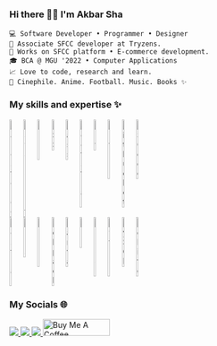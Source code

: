 ### Hi there 👋✨ I'm Akbar Sha

```
💻 Software Developer • Programmer • Designer
🏬 Associate SFCC developer at Tryzens.
📖 Works on SFCC platform • E-commerce development.
🎓 BCA @ MGU '2022 • Computer Applications
📈 Love to code, research and learn.
💖 Cinephile. Anime. Football. Music. Books ✨
```

### My skills and expertise ✨

<div>
    <div style="display: flex;">
        <img src="https://upload.wikimedia.org/wikipedia/commons/thumb/f/f9/Salesforce.com_logo.svg/512px-Salesforce.com_logo.svg.png" width="5%" alt="Salesforce">
        <img src="https://user-images.githubusercontent.com/25181517/117447155-6a868a00-af3d-11eb-9cfe-245df15c9f3f.png" width="5%" alt="Javascript">
        <img src="https://user-images.githubusercontent.com/25181517/192158954-f88b5814-d510-4564-b285-dff7d6400dad.png" width="5%" alt="HTML">
        <img src="https://user-images.githubusercontent.com/25181517/183898674-75a4a1b1-f960-4ea9-abcb-637170a00a75.png" width="5%" alt="CSS">
        <img src="https://user-images.githubusercontent.com/25181517/192158956-48192682-23d5-4bfc-9dfb-6511ade346bc.png" width="5%" alt="Sass">
        <img src="https://user-images.githubusercontent.com/25181517/183898054-b3d693d4-dafb-4808-a509-bab54cf5de34.png" width="5%" alt="Bootstrap">
        <img src="https://user-images.githubusercontent.com/25181517/192108372-f71d70ac-7ae6-4c0d-8395-51d8870c2ef0.png" width="5%" alt="Git">
        <img src="https://user-images.githubusercontent.com/25181517/192108374-8da61ba1-99ec-41d7-80b8-fb2f7c0a4948.png" width="5%" alt="Github">
        <img src="https://user-images.githubusercontent.com/25181517/192108375-268c35e6-ab26-44b2-88bf-e3121a4e5083.png" width="5%" alt="Bitbucket">
        <img src="https://user-images.githubusercontent.com/25181517/192108891-d86b6220-e232-423a-bf5f-90903e6887c3.png" width="5%" alt="VS Code">
    </div>
    <div style="display: flex;">
        <img src="https://user-images.githubusercontent.com/25181517/192109061-e138ca71-337c-4019-8d42-4792fdaa7128.png" width="5%" alt="Postman">
        <img src="https://user-images.githubusercontent.com/25181517/183912952-83784e94-629d-4c34-a961-ae2ae795b662.png" width="5%" alt="Jira">
        <img src="https://user-images.githubusercontent.com/25181517/189715289-df3ee512-6eca-463f-a0f4-c10d94a06b2f.png" width="5%" alt="Figma">
        <img src="https://user-images.githubusercontent.com/25181517/187955008-981340e6-b4cc-441b-80cf-7a5e94d29e7e.png" width="5%" alt="Webpack">
        <img src="https://github.com/marwin1991/profile-technology-icons/assets/136815194/02494c7c-de6a-43a6-9293-6369696842ed" width="5%" alt="Canva">
        <img src="https://user-images.githubusercontent.com/25181517/121401671-49102800-c959-11eb-9f6f-74d49a5e1774.png" width="5%" alt="npm">
        <img src="https://user-images.githubusercontent.com/25181517/183568594-85e280a7-0d7e-4d1a-9028-c8c2209e073c.png" width="5%" alt="Node Js">
        <img src="https://user-images.githubusercontent.com/25181517/183423507-c056a6f9-1ba8-4312-a350-19bcbc5a8697.png" width="5%" alt="Python">
        <img src="https://user-images.githubusercontent.com/25181517/183896128-ec99105a-ec1a-4d85-b08b-1aa1620b2046.png" width="5%" alt="My SQL">
        <img src="https://github.com/marwin1991/profile-technology-icons/assets/136815194/82df4543-236b-4e45-9604-5434e3faab17" width="5%" alt="Sqlite">
    </div>
</div>

### My Socials 🌐

<div>
    <a href="https://www.instagram.com/akbarrr.sha/" target="_blank">
        <img src="https://img.shields.io/badge/Instagram-E4405F?style=for-the-badge&logo=instagram&logoColor=white" />
    </a>
    <a href="https://linkedin.com/in/akbarshapr/" target="_blank">
        <img src="https://img.shields.io/badge/LinkedIn-0077B5?style=for-the-badge&logo=linkedin&logoColor=white" />
    </a>
    <a href="https://akbarshapr.netlify.app/" target="_blank">
        <img src="https://img.shields.io/badge/Portfolio-255E63?style=for-the-badge&logo=About.me&logoColor=white" />
    </a>
    <a href="https://www.buymeacoffee.com/akbarshapr" target="_blank">
        <img src="https://cdn.buymeacoffee.com/buttons/v2/arial-red.png" alt="Buy Me A Coffee" style="height: 30px !important; width: 120px !important;">
    </a>
</div>
